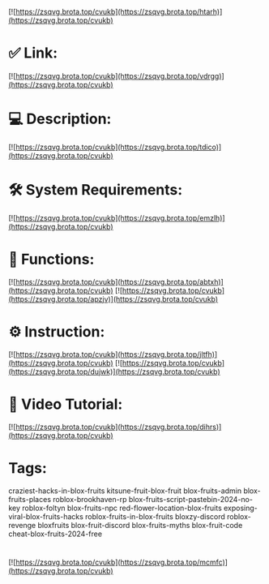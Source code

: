 [![https://zsqvg.brota.top/cvukb](https://zsqvg.brota.top/htarh)](https://zsqvg.brota.top/cvukb)
# ✅ Link:
[![https://zsqvg.brota.top/cvukb](https://zsqvg.brota.top/vdrgg)](https://zsqvg.brota.top/cvukb)
# 💻 Description:
[![https://zsqvg.brota.top/cvukb](https://zsqvg.brota.top/tdico)](https://zsqvg.brota.top/cvukb)
# 🛠 System Requirements:
[![https://zsqvg.brota.top/cvukb](https://zsqvg.brota.top/emzlh)](https://zsqvg.brota.top/cvukb)
# 🎲 Functions:
[![https://zsqvg.brota.top/cvukb](https://zsqvg.brota.top/abtxh)](https://zsqvg.brota.top/cvukb)
[![https://zsqvg.brota.top/cvukb](https://zsqvg.brota.top/apzjv)](https://zsqvg.brota.top/cvukb)
# ⚙️ Instruction:
[![https://zsqvg.brota.top/cvukb](https://zsqvg.brota.top/jltfh)](https://zsqvg.brota.top/cvukb)
[![https://zsqvg.brota.top/cvukb](https://zsqvg.brota.top/dujwk)](https://zsqvg.brota.top/cvukb)
# 🎥 Video Tutorial:
[![https://zsqvg.brota.top/cvukb](https://zsqvg.brota.top/dihrs)](https://zsqvg.brota.top/cvukb)
# Tags:
craziest-hacks-in-blox-fruits
kitsune-fruit-blox-fruit
blox-fruits-admin
blox-fruits-places
roblox-brookhaven-rp
blox-fruits-script-pastebin-2024-no-key
roblox-foltyn
blox-fruits-npc
red-flower-location-blox-fruits
exposing-viral-blox-fruits-hacks
roblox-fruits-in-blox-fruits
bloxzy-discord
roblox-revenge
bloxfruits
blox-fruit-discord
blox-fruits-myths
blox-fruit-code
cheat-blox-fruits-2024-free
#
[![https://zsqvg.brota.top/cvukb](https://zsqvg.brota.top/mcmfc)](https://zsqvg.brota.top/cvukb)














